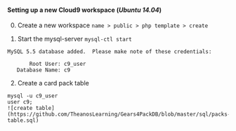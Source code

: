 #### Setting up a new Cloud9 workspace (*Ubuntu 14.04*)

0. Create a new workspace `name > public > php template > create`

1. Start the mysql-server `mysql-ctl start`
```
MySQL 5.5 database added.  Please make note of these credentials:

       Root User: c9_user
   Database Name: c9
```
2. Create a card pack table
```
mysql -u c9_user
user c9;
![create table](https://github.com/TheanosLearning/Gears4PackDB/blob/master/sql/packs-table.sql)
```
